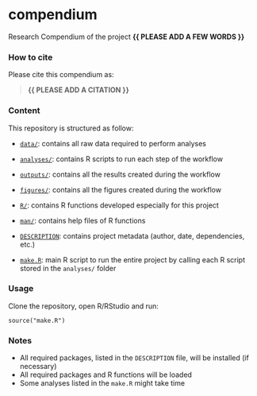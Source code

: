 <!-- README.md is generated from README.Rmd. Please edit that file -->

# compendium

<!-- badges: start -->
<!-- badges: end -->

Research Compendium of the project **{{ PLEASE ADD A FEW WORDS }}**

### How to cite

Please cite this compendium as:

> **{{ PLEASE ADD A CITATION }}**

### Content

This repository is structured as follow:

-   [`data/`](https://github.com/Ecosystem-Assessments/compendium/tree/master/data):
    contains all raw data required to perform analyses

-   [`analyses/`](https://github.com/Ecosystem-Assessments/compendium/tree/master/analyses/):
    contains R scripts to run each step of the workflow

-   [`outputs/`](https://github.com/Ecosystem-Assessments/compendium/tree/master/outputs):
    contains all the results created during the workflow

-   [`figures/`](https://github.com/Ecosystem-Assessments/compendium/tree/master/figures):
    contains all the figures created during the workflow

-   [`R/`](https://github.com/Ecosystem-Assessments/compendium/tree/master/R):
    contains R functions developed especially for this project

-   [`man/`](https://github.com/Ecosystem-Assessments/compendium/tree/master/man):
    contains help files of R functions

-   [`DESCRIPTION`](https://github.com/Ecosystem-Assessments/compendium/tree/master/DESCRIPTION):
    contains project metadata (author, date, dependencies, etc.)

-   [`make.R`](https://github.com/Ecosystem-Assessments/compendium/tree/master/make.R):
    main R script to run the entire project by calling each R script
    stored in the `analyses/` folder

### Usage

Clone the repository, open R/RStudio and run:

    source("make.R")

### Notes

-   All required packages, listed in the `DESCRIPTION` file, will be
    installed (if necessary)
-   All required packages and R functions will be loaded
-   Some analyses listed in the `make.R` might take time

